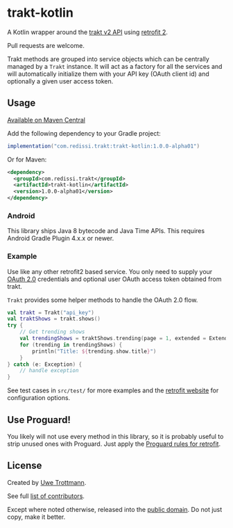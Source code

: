 trakt-kotlin
==========

A Kotlin wrapper around the [trakt v2 API](http://docs.trakt.apiary.io/) using [retrofit 2](https://square.github.io/retrofit/).

Pull requests are welcome.

Trakt methods are grouped into service objects which can be centrally
managed by a `Trakt` instance. It will act as a factory for
all the services and will automatically initialize them with your
API key (OAuth client id) and optionally a given user access token.

## Usage

<a href="https://search.maven.org/search?q=g:com.uwetrottmann.trakt5">Available on Maven Central</a>

Add the following dependency to your Gradle project:

```groovy
implementation("com.redissi.trakt:trakt-kotlin:1.0.0-alpha01")
```

Or for Maven:

```xml
<dependency>
  <groupId>com.redissi.trakt</groupId>
  <artifactId>trakt-kotlin</artifactId>
  <version>1.0.0-alpha01</version>
</dependency>
```

### Android
This library ships Java 8 bytecode and Java Time APIs. This requires Android Gradle Plugin 4.x.x or newer.

### Example

Use like any other retrofit2 based service. You only need to supply your 
[OAuth 2.0](https://www.digitalocean.com/community/tutorials/an-introduction-to-oauth-2) credentials and optional user
OAuth access token obtained from trakt.

`Trakt` provides some helper methods to handle the OAuth 2.0 flow.

```kotlin
val trakt = Trakt("api_key")
val traktShows = trakt.shows()
try {
    // Get trending shows
    val trendingShows = traktShows.trending(page = 1, extended = Extended.FULL)
    for (trending in trendingShows) {
        println("Title: ${trending.show.title}")
    }
} catch (e: Exception) {
    // handle exception
}
```

See test cases in `src/test/` for more examples and the [retrofit website](https://square.github.io/retrofit/) for configuration options.

## Use Proguard!
You likely will not use every method in this library, so it is probably useful to strip unused ones with Proguard.
Just apply the [Proguard rules for retrofit](https://square.github.io/retrofit/#download).

## License
Created by [Uwe Trottmann](https://uwetrottmann.com).

See full [list of contributors](https://github.com/IliasRedissi/trakt-kotlin/graphs/contributors).

Except where noted otherwise, released into the [public domain](UNLICENSE).
Do not just copy, make it better.
